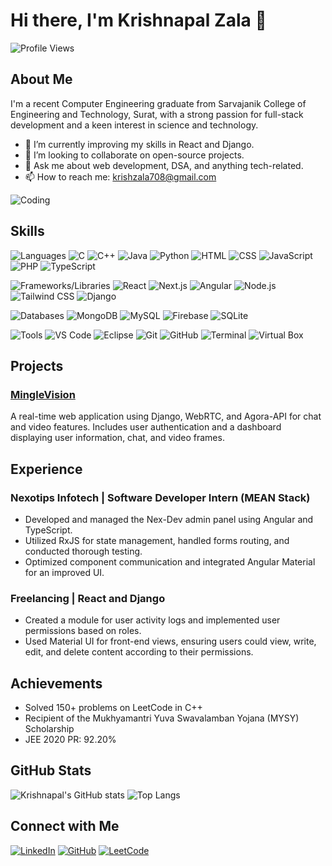 # Hi there, I'm Krishnapal Zala 👋

![Profile Views](https://komarev.com/ghpvc/?username=Krish-Na-Pal&style=flat-square&color=blue)

## About Me
I'm a recent Computer Engineering graduate from Sarvajanik College of Engineering and Technology, Surat, with a strong passion for full-stack development and a keen interest in science and technology.

- 🌱 I’m currently improving my skills in React and Django.
- 👯 I’m looking to collaborate on open-source projects.
- 💬 Ask me about web development, DSA, and anything tech-related.
- 📫 How to reach me: [krishzala708@gmail.com](mailto:krishzala708@gmail.com)

![Coding](https://media.giphy.com/media/L8K62iTDkzGX6/giphy.gif)

## Skills
![Languages](https://img.shields.io/badge/-Languages-black?style=flat-square&logo=github)
![C](https://img.shields.io/badge/-C-00599C?style=flat-square&logo=c)
![C++](https://img.shields.io/badge/-C++-00599C?style=flat-square&logo=c%2B%2B)
![Java](https://img.shields.io/badge/-Java-007396?style=flat-square&logo=java)
![Python](https://img.shields.io/badge/-Python-3776AB?style=flat-square&logo=python)
![HTML](https://img.shields.io/badge/-HTML5-E34F26?style=flat-square&logo=html5)
![CSS](https://img.shields.io/badge/-CSS3-1572B6?style=flat-square&logo=css3)
![JavaScript](https://img.shields.io/badge/-JavaScript-F7DF1E?style=flat-square&logo=javascript)
![PHP](https://img.shields.io/badge/-PHP-777BB4?style=flat-square&logo=php)
![TypeScript](https://img.shields.io/badge/-TypeScript-3178C6?style=flat-square&logo=typescript)

![Frameworks/Libraries](https://img.shields.io/badge/-Frameworks/Libraries-black?style=flat-square&logo=github)
![React](https://img.shields.io/badge/-React-61DAFB?style=flat-square&logo=react)
![Next.js](https://img.shields.io/badge/-Next.js-000000?style=flat-square&logo=next.js)
![Angular](https://img.shields.io/badge/-Angular-DD0031?style=flat-square&logo=angular)
![Node.js](https://img.shields.io/badge/-Node.js-339933?style=flat-square&logo=node.js)
![Tailwind CSS](https://img.shields.io/badge/-Tailwind_CSS-38B2AC?style=flat-square&logo=tailwind-css)
![Django](https://img.shields.io/badge/-Django-092E20?style=flat-square&logo=django)

![Databases](https://img.shields.io/badge/-Databases-black?style=flat-square&logo=github)
![MongoDB](https://img.shields.io/badge/-MongoDB-47A248?style=flat-square&logo=mongodb)
![MySQL](https://img.shields.io/badge/-MySQL-4479A1?style=flat-square&logo=mysql)
![Firebase](https://img.shields.io/badge/-Firebase-FFCA28?style=flat-square&logo=firebase)
![SQLite](https://img.shields.io/badge/-SQLite-003B57?style=flat-square&logo=sqlite)

![Tools](https://img.shields.io/badge/-Tools-black?style=flat-square&logo=github)
![VS Code](https://img.shields.io/badge/-VS%20Code-007ACC?style=flat-square&logo=visual-studio-code)
![Eclipse](https://img.shields.io/badge/-Eclipse-2C2255?style=flat-square&logo=eclipse)
![Git](https://img.shields.io/badge/-Git-F05032?style=flat-square&logo=git)
![GitHub](https://img.shields.io/badge/-GitHub-181717?style=flat-square&logo=github)
![Terminal](https://img.shields.io/badge/-Terminal-000000?style=flat-square&logo=windows-terminal)
![Virtual Box](https://img.shields.io/badge/-Virtual_Box-183A61?style=flat-square&logo=virtualbox)

## Projects
### [MingleVision](https://minglevision.pythonanywhere.com/)
A real-time web application using Django, WebRTC, and Agora-API for chat and video features. Includes user authentication and a dashboard displaying user information, chat, and video frames.

## Experience
### Nexotips Infotech | Software Developer Intern (MEAN Stack)
- Developed and managed the Nex-Dev admin panel using Angular and TypeScript.
- Utilized RxJS for state management, handled forms routing, and conducted thorough testing.
- Optimized component communication and integrated Angular Material for an improved UI.

### Freelancing | React and Django
- Created a module for user activity logs and implemented user permissions based on roles.
- Used Material UI for front-end views, ensuring users could view, write, edit, and delete content according to their permissions.

## Achievements
- Solved 150+ problems on LeetCode in C++
- Recipient of the Mukhyamantri Yuva Swavalamban Yojana (MYSY) Scholarship
- JEE 2020 PR: 92.20%

## GitHub Stats
![Krishnapal's GitHub stats](https://github-readme-stats.vercel.app/api?username=Krish-Na-Pal&show_icons=true&theme=radical)
![Top Langs](https://github-readme-stats.vercel.app/api/top-langs/?username=Krish-Na-Pal&layout=compact&theme=radical)

## Connect with Me
[![LinkedIn](https://img.shields.io/badge/-LinkedIn-blue?style=flat-square&logo=linkedin)](https://www.linkedin.com/in/krishnapal-zala)
[![GitHub](https://img.shields.io/badge/-GitHub-181717?style=flat-square&logo=github)](https://github.com/Krish-Na-Pal)
[![LeetCode](https://img.shields.io/badge/-LeetCode-FFA116?style=flat-square&logo=leetcode)](https://leetcode.com/Krish-Na-Pal)
